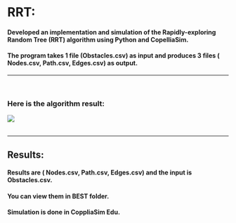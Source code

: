 # RRT:
#### Developed an implementation and simulation of the Rapidly-exploring Random Tree (RRT) algorithm using Python and CopelliaSim.
#### The program takes 1 file (Obstacles.csv) as input and produces 3 files ( Nodes.csv, Path.csv, Edges.csv) as output.
<hr>
<br>



### Here is the algorithm result:
![](https://github.com/alizayan684/RRT-Modified/blob/main/Screenshot%202023-09-17%20200736.png)
<br>
<br>
<hr>

## Results:
#### Results are ( Nodes.csv, Path.csv, Edges.csv) and the input is Obstacles.csv.
#### You can view them in BEST folder.
#### Simulation is done in CoppliaSim Edu.

